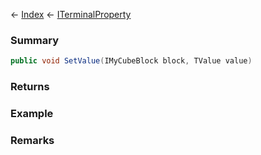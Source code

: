 ← [Index](Api-Index) ← [ITerminalProperty<TValue>](Sandbox.ModAPI.Interfaces.ITerminalProperty`1)

### Summary

```csharp
public void SetValue(IMyCubeBlock block, TValue value)
```

### Returns

### Example

### Remarks

